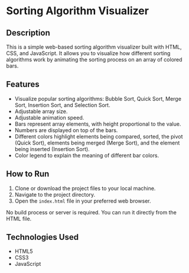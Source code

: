 # Sorting Algorithm Visualizer

## Description

This is a simple web-based sorting algorithm visualizer built with HTML, CSS, and JavaScript. It allows you to visualize how different sorting algorithms work by animating the sorting process on an array of colored bars.

## Features

- Visualize popular sorting algorithms: Bubble Sort, Quick Sort, Merge Sort, Insertion Sort, and Selection Sort.
- Adjustable array size.
- Adjustable animation speed.
- Bars represent array elements, with height proportional to the value.
- Numbers are displayed on top of the bars.
- Different colors highlight elements being compared, sorted, the pivot (Quick Sort), elements being merged (Merge Sort), and the element being inserted (Insertion Sort).
- Color legend to explain the meaning of different bar colors.

## How to Run

1. Clone or download the project files to your local machine.
2. Navigate to the project directory.
3. Open the `index.html` file in your preferred web browser.

No build process or server is required. You can run it directly from the HTML file.

## Technologies Used

- HTML5
- CSS3
- JavaScript 